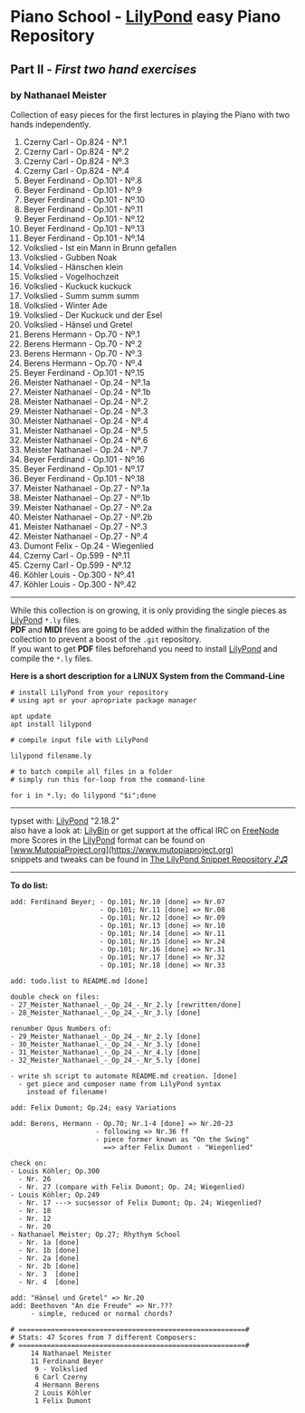 # Piano School - [LilyPond](http://www.lilypond.org) easy Piano Repository
## Part II - *First two hand exercises*
### by Nathanael Meister

Collection of easy pieces for the first lectures in
playing the Piano with two hands independently.

1. Czerny Carl - Op.824 - Nº.1
2. Czerny Carl - Op.824 - Nº.2
3. Czerny Carl - Op.824 - Nº.3
4. Czerny Carl - Op.824 - Nº.4
5. Beyer Ferdinand - Op.101 - Nº.8
6. Beyer Ferdinand - Op.101 - Nº.9
7. Beyer Ferdinand - Op.101 - Nº.10
8. Beyer Ferdinand - Op.101 - Nº.11
9. Beyer Ferdinand - Op.101 - Nº.12
10. Beyer Ferdinand - Op.101 - Nº.13
11. Beyer Ferdinand - Op.101 - Nº.14
12. Volkslied - Ist ein Mann in Brunn gefallen
13. Volkslied - Gubben Noak
14. Volkslied - Hänschen klein
15. Volkslied - Vogelhochzeit
16. Volkslied - Kuckuck kuckuck
17. Volkslied - Summ summ summ
18. Volkslied - Winter Ade
19. Volkslied - Der Kuckuck und der Esel
20. Volkslied - Hänsel und Gretel
21. Berens Hermann - Op.70 - Nº.1
22. Berens Hermann - Op.70 - Nº.2
23. Berens Hermann - Op.70 - Nº.3
24. Berens Hermann - Op.70 - Nº.4
25. Beyer Ferdinand - Op.101 - Nº.15
26. Meister Nathanael - Op.24 - Nº.1a
27. Meister Nathanael - Op.24 - Nº.1b
28. Meister Nathanael - Op.24 - Nº.2
29. Meister Nathanael - Op.24 - Nº.3
30. Meister Nathanael - Op.24 - Nº.4
31. Meister Nathanael - Op.24 - Nº.5
32. Meister Nathanael - Op.24 - Nº.6
33. Meister Nathanael - Op.24 - Nº.7
34. Beyer Ferdinand - Op.101 - Nº.16
35. Beyer Ferdinand - Op.101 - Nº.17
36. Beyer Ferdinand - Op.101 - Nº.18
37. Meister Nathanael - Op.27 - Nº.1a
38. Meister Nathanael - Op.27 - Nº.1b
39. Meister Nathanael - Op.27 - Nº.2a
40. Meister Nathanael - Op.27 - Nº.2b
41. Meister Nathanael - Op.27 - Nº.3
42. Meister Nathanael - Op.27 - Nº.4
44. Dumont Felix - Op.24 - Wiegenlied
45. Czerny Carl - Op.599 - Nº.11
46. Czerny Carl - Op.599 - Nº.12
47. Köhler Louis - Op.300 - Nº.41
48. Köhler Louis - Op.300 - Nº.42

_____________________________________________________________

While this collection is on growing, it is only providing the single pieces as [LilyPond](http://lilypond.org) `*.ly` files.  
**PDF** and **MIDI** files are going to be added within the finalization of the collection to prevent a boost of the `.git` repository.  
If you want to get **PDF** files beforehand you need to install [LilyPond](http://lilypond.org) and compile the `*.ly` files.

**Here is a short description for a LINUX System from the Command-Line**

```
# install LilyPond from your repository
# using apt or your apropriate package manager

apt update
apt install lilypond

# compile input file with LilyPond

lilypond filename.ly

# to batch compile all files in a folder
# simply run this for-loop from the command-line

for i in *.ly; do lilypond "$i";done
```
_____________________________________________________________

typset with: [LilyPond](http://lilypond.org) "2.18.2"  
also have a look at: [LilyBin](http://lilybin.com)
or get support at the offical IRC on [FreeNode](http://webchat.freenode.net/?channels=lilypond)  
more Scores in the [LilyPond](http://lilypond.org) format can be found on [www.MutopiaProject.org](https://www.mutopiaproject.org)  
snippets and tweaks can be found in [The LilyPond Snippet Repository ♪♫](http://lsr.di.unimi.it/LSR/Search) 
_____________________________________________________________

**To do list:**
```
add: Ferdinand Beyer; - Op.101; Nr.10 [done] => Nr.07
                      - Op.101; Nr.11 [done] => Nr.08
                      - Op.101; Nr.12 [done] => Nr.09
                      - Op.101; Nr.13 [done] => Nr.10
                      - Op.101; Nr.14 [done] => Nr.11
                      - Op.101; Nr.15 [done] => Nr.24
                      - Op.101; Nr.16 [done] => Nr.31
                      - Op.101; Nr.17 [done] => Nr.32
                      - Op.101; Nr.18 [done] => Nr.33

add: todo.list to README.md [done]

double check on files:
- 27_Meister_Nathanael_-_Op_24_-_Nr_2.ly [rewritten/done]
- 28_Meister_Nathanael_-_Op_24_-_Nr_3.ly [done]

renumber Opus Numbers of:
- 29_Meister_Nathanael_-_Op_24_-_Nr_2.ly [done]
- 30_Meister_Nathanael_-_Op_24_-_Nr_3.ly [done]
- 31_Meister_Nathanael_-_Op_24_-_Nr_4.ly [done]
- 32_Meister_Nathanael_-_Op_24_-_Nr_5.ly [done]

- write sh script to automate README.md creation. [done]
  - get piece and composer name from LilyPond syntax
    instead of filename!

add: Felix Dumont; Op.24; easy Variations

add: Berens, Hermann - Op.70; Nr.1-4 [done] => Nr.20-23
                     - following => Nr.36 ff
                     - piece former known as "On the Swing"
                       ==> after Felix Dumont - "Wiegenlied"

check on:
- Louis Köhler; Op.300
  - Nr. 26
  - Nr. 27 (compare with Felix Dumont; Op. 24; Wiegenlied)
- Louis Köhler; Op.249
  - Nr. 17 ---> sucsessor of Felix Dumont; Op. 24; Wiegenlied?
  - Nr. 18
  - Nr. 12
  - Nr. 20
- Nathanael Meister; Op.27; Rhythym School
  - Nr. 1a [done]
  - Nr. 1b [done]
  - Nr. 2a [done]
  - Nr. 2b [done]
  - Nr. 3  [done]
  - Nr. 4  [done]

add: "Hänsel und Gretel" => Nr.20
add: Beethoven "An die Freude" => Nr.???
     - simple, reduced or normal chords?

# ========================================================#
# Stats: 47 Scores from 7 different Composers:
# ========================================================#
     14 Nathanael Meister
     11 Ferdinand Beyer
      9 - Volkslied
      6 Carl Czerny
      4 Hermann Berens
      2 Louis Köhler
      1 Felix Dumont
```
